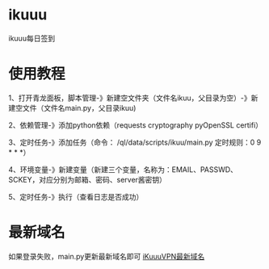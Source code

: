 # ikuuu
ikuuu每日签到
# 使用教程
  1、打开青龙面板，脚本管理-》新建空文件夹（文件名ikuu，父目录为空）-》新建空文件（文件名main.py，父目录ikuu)
  
  2、依赖管理-》添加python依赖（requests cryptography pyOpenSSL certifi）
  
  3、定时任务-》添加任务（命令：	/ql/data/scripts/ikuu/main.py 定时规则：0 9 * * *）
  
  4、环境变量-》新建变量（新建三个变量，名称为：EMAIL、PASSWD、SCKEY，对应分别为邮箱、密码、server酱密钥）
  
  5、定时任务-》执行（查看日志是否成功）
# 最新域名
如果登录失败，main.py更新最新域名即可
 [iKuuuVPN最新域名](https://ikuuu.club/)
